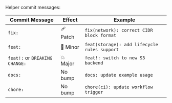Helper commit messages:

| Commit Message                 | Effect   | Example                                      |
| ------------------------------ | -------- | -------------------------------------------- |
| `fix:`                         | 🩹 Patch | `fix(network): correct CIDR block format`    |
| `feat:`                        | 🔼 Minor | `feat(storage): add lifecycle rules support` |
| `feat!:` or `BREAKING CHANGE:` | 💥 Major | `feat!: switch to new S3 backend`            |
| `docs:`                        | No bump  | `docs: update example usage`                 |
| `chore:`                       | No bump  | `chore(ci): update workflow trigger`         |
